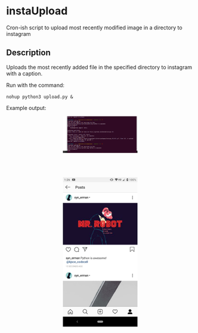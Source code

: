 # instaUpload
Cron-ish script to upload most recently modified image in a directory to instagram


## Description 

Uploads the most recently added file in the specified directory to instagram with a caption. 

Run with the command:
```
nohup python3 upload.py &
```

Example output: 

<div align = "center">
<img src="./assets/Instaupload1.png" width=200px/>

<br> <br>

<img src="./assets/Instaupload3.png" width=200px/>
 </div>


</div>